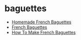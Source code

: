 # baguettes

 * [Homemade French Baguettes](index/h/homemade-french-baguettes.json)
 * [French Baguettes](index/f/french-baguettes.json)
 * [How To Make French Baguettes](index/h/how-to-make-french-baguettes.json)
